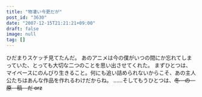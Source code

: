 ```yaml
---
title: "物凄い今更だが"
post_id: "3630"
date: "2007-12-15T21:21:21+09:00"
draft: false
image: null
tag: []
---
```



ひだまりスケッチ見てたんだ。 あのアニメは今の僕がいつの間にか忘れてしまっていた、とっても大切な二つのことを思い出させてくれた。  まずひとつは、マイペースにのんびり生きること。何にも追い詰められないからこそ、あの主人公たちはあんな作品を作れるわけだからね。 ……そしてもうひとつは、<del>冬　の　原　稿　だ orz</del>
